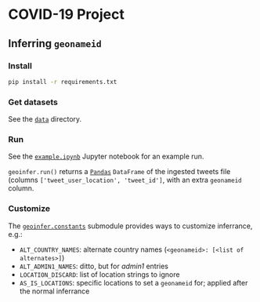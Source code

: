 # COVID-19 Project

## Inferring `geonameid` 

### Install

```bash
pip install -r requirements.txt
```

### Get datasets

See the [`data`](data) directory.

### Run

See the [`example.ipynb`](example.ipynb) Jupyter notebook for an example run.

`geoinfer.run()` returns a [`Pandas`](https://pandas.pydata.org) `DataFrame` of the ingested tweets file (columns `['tweet_user_location', 'tweet_id']`, with an extra `geonameid` column.

### Customize

The [`geoinfer.constants`](geoinfer/constants.py) submodule provides ways to customize inferrance, e.g.:

* `ALT_COUNTRY_NAMES`:  alternate country names (`<geonameid>: [<list of alternates>]`)
* `ALT_ADMIN1_NAMES`: ditto, but for _admin1_ entries
* `LOCATION_DISCARD`: list of location strings to ignore
* `AS_IS_LOCATIONS`: specific locations to set a `geonameid` for; applied after the normal inferrance

